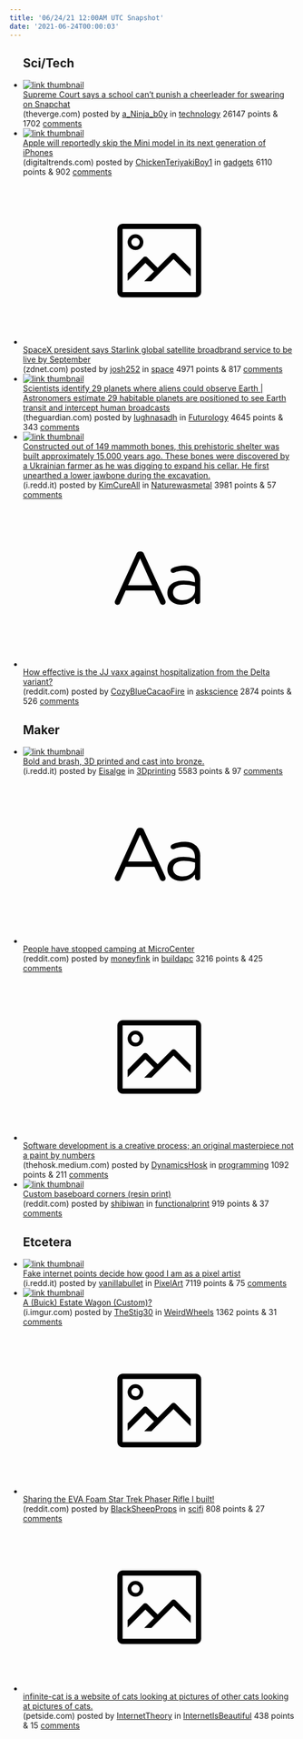 ```yaml
---
title: '06/24/21 12:00AM UTC Snapshot'
date: '2021-06-24T00:00:03'
---
```

<ul>
<h2>Sci/Tech</h2>

<li><a href='https://www.theverge.com/2021/6/23/22547065/supreme-court-mahanoy-school-cheerleading-snapchat-case-ruling'><img src='https://b.thumbs.redditmedia.com/o2LlzIN5Sl7hbWnJJhh8PAetHbAouax1Mv9kXcH9h-Y.jpg' alt='link thumbnail'></a><div><div class='linkTitle'><a href='https://www.theverge.com/2021/6/23/22547065/supreme-court-mahanoy-school-cheerleading-snapchat-case-ruling'>Supreme Court says a school can’t punish a cheerleader for swearing on Snapchat</a></div>(theverge.com) posted by <a href='https://www.reddit.com/user/a_Ninja_b0y'>a_Ninja_b0y</a> in <a href='https://www.reddit.com/r/technology'>technology</a> 26147 points & 1702 <a href='https://www.reddit.com/r/technology/comments/o6h6xh/supreme_court_says_a_school_cant_punish_a/'>comments</a></div></li>

<li><a href='https://www.digitaltrends.com/mobile/iphone-12s-13-mini-pricing-specs/?utm_source=reddit&amp;utm_medium=web&amp;utm_campaign=pd'><img src='https://b.thumbs.redditmedia.com/u8B1qJpLBoTFH6wXxmqdKfr7doHcKIxlRjgIjFi4Z3A.jpg' alt='link thumbnail'></a><div><div class='linkTitle'><a href='https://www.digitaltrends.com/mobile/iphone-12s-13-mini-pricing-specs/?utm_source=reddit&amp;utm_medium=web&amp;utm_campaign=pd'>Apple will reportedly skip the Mini model in its next generation of iPhones</a></div>(digitaltrends.com) posted by <a href='https://www.reddit.com/user/ChickenTeriyakiBoy1'>ChickenTeriyakiBoy1</a> in <a href='https://www.reddit.com/r/gadgets'>gadgets</a> 6110 points & 902 <a href='https://www.reddit.com/r/gadgets/comments/o6b9wo/apple_will_reportedly_skip_the_mini_model_in_its/'>comments</a></div></li>

<li><a href='https://www.zdnet.com/article/spacex-president-says-starlink-global-satellite-broadbrand-service-to-be-live-by-september/'><svg version='1.1' viewBox='-34 -14 104 64' preserveAspectRatio='xMidYMid meet' xmlns='http://www.w3.org/2000/svg' xmlns:xlink='http://www.w3.org/1999/xlink'>
    <title>link thumbnail</title>
    <path d='M32,4H4A2,2,0,0,0,2,6V30a2,2,0,0,0,2,2H32a2,2,0,0,0,2-2V6A2,2,0,0,0,32,4ZM4,30V6H32V30Z'></path>
    <path d='M8.92,14a3,3,0,1,0-3-3A3,3,0,0,0,8.92,14Zm0-4.6A1.6,1.6,0,1,1,7.33,11,1.6,1.6,0,0,1,8.92,9.41Z'></path>
    <path d='M22.78,15.37l-5.4,5.4-4-4a1,1,0,0,0-1.41,0L5.92,22.9v2.83l6.79-6.79L16,22.18l-3.75,3.75H15l8.45-8.45L30,24V21.18l-5.81-5.81A1,1,0,0,0,22.78,15.37Z'></path>
    </svg></a><div><div class='linkTitle'><a href='https://www.zdnet.com/article/spacex-president-says-starlink-global-satellite-broadbrand-service-to-be-live-by-september/'>SpaceX president says Starlink global satellite broadbrand service to be live by September</a></div>(zdnet.com) posted by <a href='https://www.reddit.com/user/josh252'>josh252</a> in <a href='https://www.reddit.com/r/space'>space</a> 4971 points & 817 <a href='https://www.reddit.com/r/space/comments/o6anqi/spacex_president_says_starlink_global_satellite/'>comments</a></div></li>

<li><a href='https://www.theguardian.com/science/2021/jun/23/scientists-identify-29-planets-where-aliens-could-observe-earth'><img src='https://b.thumbs.redditmedia.com/1uA7cHmAiDm0xf8pjLJ3_Nli9MtwJ3lWzuujIZDWg-g.jpg' alt='link thumbnail'></a><div><div class='linkTitle'><a href='https://www.theguardian.com/science/2021/jun/23/scientists-identify-29-planets-where-aliens-could-observe-earth'>Scientists identify 29 planets where aliens could observe Earth | Astronomers estimate 29 habitable planets are positioned to see Earth transit and intercept human broadcasts</a></div>(theguardian.com) posted by <a href='https://www.reddit.com/user/lughnasadh'>lughnasadh</a> in <a href='https://www.reddit.com/r/Futurology'>Futurology</a> 4645 points & 343 <a href='https://www.reddit.com/r/Futurology/comments/o6ey52/scientists_identify_29_planets_where_aliens_could/'>comments</a></div></li>

<li><a href='https://i.redd.it/rv7xmh6ifx671.jpg'><img src='https://a.thumbs.redditmedia.com/mpdRasSOKbe4WdvrSElC_OGlIAqTH8DzGsRBCzj3Xb4.jpg' alt='link thumbnail'></a><div><div class='linkTitle'><a href='https://i.redd.it/rv7xmh6ifx671.jpg'>Constructed out of 149 mammoth bones, this prehistoric shelter was built approximately 15,000 years ago. These bones were discovered by a Ukrainian farmer as he was digging to expand his cellar. He first unearthed a lower jawbone during the excavation.</a></div>(i.redd.it) posted by <a href='https://www.reddit.com/user/KimCureAll'>KimCureAll</a> in <a href='https://www.reddit.com/r/Naturewasmetal'>Naturewasmetal</a> 3981 points & 57 <a href='https://www.reddit.com/r/Naturewasmetal/comments/o63m27/constructed_out_of_149_mammoth_bones_this/'>comments</a></div></li>

<li><a href='https://www.reddit.com/r/askscience/comments/o6ao2v/how_effective_is_the_jj_vaxx_against/'><svg version='1.1' viewBox='-34 -12 104 64' preserveAspectRatio='xMidYMid slice' xmlns='http://www.w3.org/2000/svg' xmlns:xlink='http://www.w3.org/1999/xlink'>
    <title>text link thumbnail</title>
    <path d='M12.19,8.84a1.45,1.45,0,0,0-1.4-1h-.12a1.46,1.46,0,0,0-1.42,1L1.14,26.56a1.29,1.29,0,0,0-.14.59,1,1,0,0,0,1,1,1.12,1.12,0,0,0,1.08-.77l2.08-4.65h11l2.08,4.59a1.24,1.24,0,0,0,1.12.83,1.08,1.08,0,0,0,1.08-1.08,1.64,1.64,0,0,0-.14-.57ZM6.08,20.71l4.59-10.22,4.6,10.22Z'>
    </path>
    <path d='M32.24,14.78A6.35,6.35,0,0,0,27.6,13.2a11.36,11.36,0,0,0-4.7,1,1,1,0,0,0-.58.89,1,1,0,0,0,.94.92,1.23,1.23,0,0,0,.39-.08,8.87,8.87,0,0,1,3.72-.81c2.7,0,4.28,1.33,4.28,3.92v.5a15.29,15.29,0,0,0-4.42-.61c-3.64,0-6.14,1.61-6.14,4.64v.05c0,2.95,2.7,4.48,5.37,4.48a6.29,6.29,0,0,0,5.19-2.48V26.9a1,1,0,0,0,1,1,1,1,0,0,0,1-1.06V19A5.71,5.71,0,0,0,32.24,14.78Zm-.56,7.7c0,2.28-2.17,3.89-4.81,3.89-1.94,0-3.61-1.06-3.61-2.86v-.06c0-1.8,1.5-3,4.2-3a15.2,15.2,0,0,1,4.22.61Z'>
    </path>
    </svg></a><div><div class='linkTitle'><a href='https://www.reddit.com/r/askscience/comments/o6ao2v/how_effective_is_the_jj_vaxx_against/'>How effective is the JJ vaxx against hospitalization from the Delta variant?</a></div>(reddit.com) posted by <a href='https://www.reddit.com/user/CozyBlueCacaoFire'>CozyBlueCacaoFire</a> in <a href='https://www.reddit.com/r/askscience'>askscience</a> 2874 points & 526 <a href='https://www.reddit.com/r/askscience/comments/o6ao2v/how_effective_is_the_jj_vaxx_against/'>comments</a></div></li>

<h2>Maker</h2>

<li><a href='https://i.redd.it/dwunwbaib0771.jpg'><img src='https://b.thumbs.redditmedia.com/UMDA05PKtLhMlEFJNaGkC8SrdXdrT6PLYKaLnxlwc3k.jpg' alt='link thumbnail'></a><div><div class='linkTitle'><a href='https://i.redd.it/dwunwbaib0771.jpg'>Bold and brash, 3D printed and cast into bronze.</a></div>(i.redd.it) posted by <a href='https://www.reddit.com/user/Eisalge'>Eisalge</a> in <a href='https://www.reddit.com/r/3Dprinting'>3Dprinting</a> 5583 points & 97 <a href='https://www.reddit.com/r/3Dprinting/comments/o6bl2q/bold_and_brash_3d_printed_and_cast_into_bronze/'>comments</a></div></li>

<li><a href='https://www.reddit.com/r/buildapc/comments/o6angc/people_have_stopped_camping_at_microcenter/'><svg version='1.1' viewBox='-34 -12 104 64' preserveAspectRatio='xMidYMid slice' xmlns='http://www.w3.org/2000/svg' xmlns:xlink='http://www.w3.org/1999/xlink'>
    <title>text link thumbnail</title>
    <path d='M12.19,8.84a1.45,1.45,0,0,0-1.4-1h-.12a1.46,1.46,0,0,0-1.42,1L1.14,26.56a1.29,1.29,0,0,0-.14.59,1,1,0,0,0,1,1,1.12,1.12,0,0,0,1.08-.77l2.08-4.65h11l2.08,4.59a1.24,1.24,0,0,0,1.12.83,1.08,1.08,0,0,0,1.08-1.08,1.64,1.64,0,0,0-.14-.57ZM6.08,20.71l4.59-10.22,4.6,10.22Z'>
    </path>
    <path d='M32.24,14.78A6.35,6.35,0,0,0,27.6,13.2a11.36,11.36,0,0,0-4.7,1,1,1,0,0,0-.58.89,1,1,0,0,0,.94.92,1.23,1.23,0,0,0,.39-.08,8.87,8.87,0,0,1,3.72-.81c2.7,0,4.28,1.33,4.28,3.92v.5a15.29,15.29,0,0,0-4.42-.61c-3.64,0-6.14,1.61-6.14,4.64v.05c0,2.95,2.7,4.48,5.37,4.48a6.29,6.29,0,0,0,5.19-2.48V26.9a1,1,0,0,0,1,1,1,1,0,0,0,1-1.06V19A5.71,5.71,0,0,0,32.24,14.78Zm-.56,7.7c0,2.28-2.17,3.89-4.81,3.89-1.94,0-3.61-1.06-3.61-2.86v-.06c0-1.8,1.5-3,4.2-3a15.2,15.2,0,0,1,4.22.61Z'>
    </path>
    </svg></a><div><div class='linkTitle'><a href='https://www.reddit.com/r/buildapc/comments/o6angc/people_have_stopped_camping_at_microcenter/'>People have stopped camping at MicroCenter</a></div>(reddit.com) posted by <a href='https://www.reddit.com/user/moneyfink'>moneyfink</a> in <a href='https://www.reddit.com/r/buildapc'>buildapc</a> 3216 points & 425 <a href='https://www.reddit.com/r/buildapc/comments/o6angc/people_have_stopped_camping_at_microcenter/'>comments</a></div></li>

<li><a href='https://thehosk.medium.com/software-development-is-a-creative-process-an-original-masterpiece-not-a-paint-by-numbers-1700e05e6d7b'><svg version='1.1' viewBox='-34 -14 104 64' preserveAspectRatio='xMidYMid meet' xmlns='http://www.w3.org/2000/svg' xmlns:xlink='http://www.w3.org/1999/xlink'>
    <title>link thumbnail</title>
    <path d='M32,4H4A2,2,0,0,0,2,6V30a2,2,0,0,0,2,2H32a2,2,0,0,0,2-2V6A2,2,0,0,0,32,4ZM4,30V6H32V30Z'></path>
    <path d='M8.92,14a3,3,0,1,0-3-3A3,3,0,0,0,8.92,14Zm0-4.6A1.6,1.6,0,1,1,7.33,11,1.6,1.6,0,0,1,8.92,9.41Z'></path>
    <path d='M22.78,15.37l-5.4,5.4-4-4a1,1,0,0,0-1.41,0L5.92,22.9v2.83l6.79-6.79L16,22.18l-3.75,3.75H15l8.45-8.45L30,24V21.18l-5.81-5.81A1,1,0,0,0,22.78,15.37Z'></path>
    </svg></a><div><div class='linkTitle'><a href='https://thehosk.medium.com/software-development-is-a-creative-process-an-original-masterpiece-not-a-paint-by-numbers-1700e05e6d7b'>Software development is a creative process; an original masterpiece not a paint by numbers</a></div>(thehosk.medium.com) posted by <a href='https://www.reddit.com/user/DynamicsHosk'>DynamicsHosk</a> in <a href='https://www.reddit.com/r/programming'>programming</a> 1092 points & 211 <a href='https://www.reddit.com/r/programming/comments/o6egj1/software_development_is_a_creative_process_an/'>comments</a></div></li>

<li><a href='https://www.reddit.com/gallery/o6g8oo'><img src='https://b.thumbs.redditmedia.com/G-XaRBt_4i0pl2PQtJDsV6pbX8r2Nhh89mrqv-Qq2pI.jpg' alt='link thumbnail'></a><div><div class='linkTitle'><a href='https://www.reddit.com/gallery/o6g8oo'>Custom baseboard corners (resin print)</a></div>(reddit.com) posted by <a href='https://www.reddit.com/user/shibiwan'>shibiwan</a> in <a href='https://www.reddit.com/r/functionalprint'>functionalprint</a> 919 points & 37 <a href='https://www.reddit.com/r/functionalprint/comments/o6g8oo/custom_baseboard_corners_resin_print/'>comments</a></div></li>

<h2>Etcetera</h2>

<li><a href='https://i.redd.it/ugxbz19sm0771.gif'><img src='https://b.thumbs.redditmedia.com/QysdmzADGhdNqPOTcbQy8hFoBCQjnDccLOa1jkUwTPg.jpg' alt='link thumbnail'></a><div><div class='linkTitle'><a href='https://i.redd.it/ugxbz19sm0771.gif'>Fake internet points decide how good I am as a pixel artist</a></div>(i.redd.it) posted by <a href='https://www.reddit.com/user/vanillabullet'>vanillabullet</a> in <a href='https://www.reddit.com/r/PixelArt'>PixelArt</a> 7119 points & 75 <a href='https://www.reddit.com/r/PixelArt/comments/o6cmol/fake_internet_points_decide_how_good_i_am_as_a/'>comments</a></div></li>

<li><a href='https://i.imgur.com/LtsJc9c.jpg'><img src='https://b.thumbs.redditmedia.com/J7PWjvBR9NlVHjxfBQYuTySTuzXDOd51O9DHduRvgXM.jpg' alt='link thumbnail'></a><div><div class='linkTitle'><a href='https://i.imgur.com/LtsJc9c.jpg'>A (Buick) Estate Wagon (Custom)?</a></div>(i.imgur.com) posted by <a href='https://www.reddit.com/user/TheStig30'>TheStig30</a> in <a href='https://www.reddit.com/r/WeirdWheels'>WeirdWheels</a> 1362 points & 31 <a href='https://www.reddit.com/r/WeirdWheels/comments/o68o35/a_buick_estate_wagon_custom/'>comments</a></div></li>

<li><a href='https://www.reddit.com/gallery/o6bhoe'><svg version='1.1' viewBox='-34 -14 104 64' preserveAspectRatio='xMidYMid meet' xmlns='http://www.w3.org/2000/svg' xmlns:xlink='http://www.w3.org/1999/xlink'>
    <title>link thumbnail</title>
    <path d='M32,4H4A2,2,0,0,0,2,6V30a2,2,0,0,0,2,2H32a2,2,0,0,0,2-2V6A2,2,0,0,0,32,4ZM4,30V6H32V30Z'></path>
    <path d='M8.92,14a3,3,0,1,0-3-3A3,3,0,0,0,8.92,14Zm0-4.6A1.6,1.6,0,1,1,7.33,11,1.6,1.6,0,0,1,8.92,9.41Z'></path>
    <path d='M22.78,15.37l-5.4,5.4-4-4a1,1,0,0,0-1.41,0L5.92,22.9v2.83l6.79-6.79L16,22.18l-3.75,3.75H15l8.45-8.45L30,24V21.18l-5.81-5.81A1,1,0,0,0,22.78,15.37Z'></path>
    </svg></a><div><div class='linkTitle'><a href='https://www.reddit.com/gallery/o6bhoe'>Sharing the EVA Foam Star Trek Phaser Rifle I built!</a></div>(reddit.com) posted by <a href='https://www.reddit.com/user/BlackSheepProps'>BlackSheepProps</a> in <a href='https://www.reddit.com/r/scifi'>scifi</a> 808 points & 27 <a href='https://www.reddit.com/r/scifi/comments/o6bhoe/sharing_the_eva_foam_star_trek_phaser_rifle_i/'>comments</a></div></li>

<li><a href='https://www.petside.com/infinite-cat/'><svg version='1.1' viewBox='-34 -14 104 64' preserveAspectRatio='xMidYMid meet' xmlns='http://www.w3.org/2000/svg' xmlns:xlink='http://www.w3.org/1999/xlink'>
    <title>link thumbnail</title>
    <path d='M32,4H4A2,2,0,0,0,2,6V30a2,2,0,0,0,2,2H32a2,2,0,0,0,2-2V6A2,2,0,0,0,32,4ZM4,30V6H32V30Z'></path>
    <path d='M8.92,14a3,3,0,1,0-3-3A3,3,0,0,0,8.92,14Zm0-4.6A1.6,1.6,0,1,1,7.33,11,1.6,1.6,0,0,1,8.92,9.41Z'></path>
    <path d='M22.78,15.37l-5.4,5.4-4-4a1,1,0,0,0-1.41,0L5.92,22.9v2.83l6.79-6.79L16,22.18l-3.75,3.75H15l8.45-8.45L30,24V21.18l-5.81-5.81A1,1,0,0,0,22.78,15.37Z'></path>
    </svg></a><div><div class='linkTitle'><a href='https://www.petside.com/infinite-cat/'>infinite-cat is a website of cats looking at pictures of other cats looking at pictures of cats.</a></div>(petside.com) posted by <a href='https://www.reddit.com/user/InternetTheory'>InternetTheory</a> in <a href='https://www.reddit.com/r/InternetIsBeautiful'>InternetIsBeautiful</a> 438 points & 15 <a href='https://www.reddit.com/r/InternetIsBeautiful/comments/o6fcu4/infinitecat_is_a_website_of_cats_looking_at/'>comments</a></div></li>

</ul>
